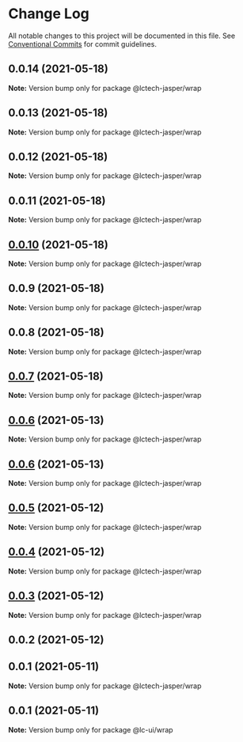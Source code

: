 # Change Log

All notable changes to this project will be documented in this file.
See [Conventional Commits](https://conventionalcommits.org) for commit guidelines.

## 0.0.14 (2021-05-18)

**Note:** Version bump only for package @lctech-jasper/wrap





## 0.0.13 (2021-05-18)

**Note:** Version bump only for package @lctech-jasper/wrap





## 0.0.12 (2021-05-18)

**Note:** Version bump only for package @lctech-jasper/wrap





## 0.0.11 (2021-05-18)

**Note:** Version bump only for package @lctech-jasper/wrap





## [0.0.10](https://github.com/lctech-jasper/ui-utility/compare/@lctech-jasper/wrap@0.0.9...@lctech-jasper/wrap@0.0.10) (2021-05-18)

**Note:** Version bump only for package @lctech-jasper/wrap





## 0.0.9 (2021-05-18)

**Note:** Version bump only for package @lctech-jasper/wrap





## 0.0.8 (2021-05-18)

**Note:** Version bump only for package @lctech-jasper/wrap





## [0.0.7](https://github.com/lctech-jasper/ui-utility/compare/@lctech-jasper/wrap@0.0.6...@lctech-jasper/wrap@0.0.7) (2021-05-18)

**Note:** Version bump only for package @lctech-jasper/wrap





## [0.0.6](https://github.com/lctech-jasper/ui-utility/compare/@lctech-jasper/wrap@0.0.5...@lctech-jasper/wrap@0.0.6) (2021-05-13)

**Note:** Version bump only for package @lctech-jasper/wrap





## [0.0.6](https://github.com/lctech-jasper/ui-utility/compare/@lctech-jasper/wrap@0.0.5...@lctech-jasper/wrap@0.0.6) (2021-05-13)

**Note:** Version bump only for package @lctech-jasper/wrap





## [0.0.5](https://github.com/lctech-jasper/ui-utility/compare/@lctech-jasper/wrap@0.0.4...@lctech-jasper/wrap@0.0.5) (2021-05-12)

**Note:** Version bump only for package @lctech-jasper/wrap





## [0.0.4](https://github.com/lctech-jasper/ui-utility/compare/@lctech-jasper/wrap@0.0.3...@lctech-jasper/wrap@0.0.4) (2021-05-12)

**Note:** Version bump only for package @lctech-jasper/wrap





## [0.0.3](https://github.com/lctech-jasper/ui-utility/compare/@lctech-jasper/wrap@0.0.2...@lctech-jasper/wrap@0.0.3) (2021-05-12)

**Note:** Version bump only for package @lctech-jasper/wrap





## 0.0.2 (2021-05-12)



## 0.0.1 (2021-05-11)

**Note:** Version bump only for package @lctech-jasper/wrap





## 0.0.1 (2021-05-11)

**Note:** Version bump only for package @lc-ui/wrap
